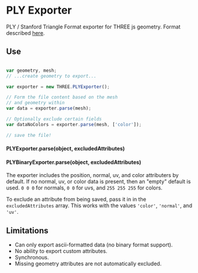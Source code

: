 # PLY Exporter
PLY / Stanford Triangle Format exporter for THREE js geometry. Format described [here](http://paulbourke.net/dataformats/ply/).

## Use

```js

var geometry, mesh;
// ...create geometry to export...

var exporter = new THREE.PLYExporter();

// Form the file content based on the mesh
// and geometry within
var data = exporter.parse(mesh);

// Optionally exclude certain fields
var dataNoColors = exporter.parse(mesh, ['color']);

// save the file!
```

#### PLYExporter.parse(object, excludedAttributes)
#### PLYBinaryExporter.parse(object, excludedAttributes)

The exporter includes the position, normal, uv, and color attributers by default. If no normal, uv, or color data is present, then an "empty" default is used. `0 0 0` for normals, `0 0` for uvs, and `255 255 255` for colors.

To exclude an attribute from being saved, pass it in in the `excludedAttributes` array. This works with the values `'color'`, `'normal'`, and `'uv'`.

## Limitations

- Can only export ascii-formatted data (no binary format support).
- No ability to export custom attributes.
- Synchronous.
- Missing geometry attributes are not automatically excluded.
